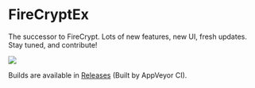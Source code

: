 # FireCryptEx

The successor to FireCrypt.
Lots of new features, new UI, fresh updates.
Stay tuned, and contribute!

<img src="https://ci.appveyor.com/api/projects/status/ibk639bc3xyb6mg0?svg=true"></img>

Builds are available in [Releases](https://github.com/0xFireball/FireCryptEx/releases) (Built by AppVeyor CI).

